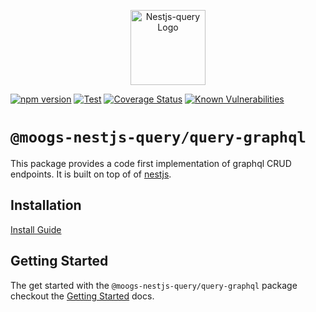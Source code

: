 <p align="center">
  <a href="https://doug-martin.github.io/nestjs-query" target="blank"><img src="https://doug-martin.github.io/nestjs-query/img/logo.svg" width="120" alt="Nestjs-query Logo" /></a>
</p>

[![npm version](https://img.shields.io/npm/v/@moogs-nestjs-query/query-graphql.svg)](https://www.npmjs.org/package/@moogs-nestjs-query/query-graphql)
[![Test](https://github.com/doug-martin/nestjs-query/workflows/Test/badge.svg?branch=master)](https://github.com/doug-martin/nestjs-query/actions?query=workflow%3ATest+and+branch%3Amaster+)
[![Coverage Status](https://coveralls.io/repos/github/doug-martin/nestjs-query/badge.svg?branch=master)](https://coveralls.io/github/doug-martin/nestjs-query?branch=master)
[![Known Vulnerabilities](https://snyk.io/test/github/doug-martin/nestjs-query/badge.svg?targetFile=packages/query-graphql/package.json)](https://snyk.io/test/github/doug-martin/nestjs-query?targetFile=packages/query-graphql/package.json)

# `@moogs-nestjs-query/query-graphql`

This package provides a code first implementation of graphql CRUD endpoints. It is built on top of of [nestjs](https://nestjs.com/). 

## Installation

[Install Guide](https://doug-martin.github.io/nestjs-query/docs/introduction/install)

## Getting Started

The get started with the `@moogs-nestjs-query/query-graphql` package checkout the [Getting Started](https://doug-martin.github.io/nestjs-query/docs/graphql/getting-started) docs.


